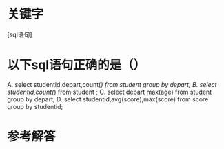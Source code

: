 # 关键字

[sql语句]

# 以下sql语句正确的是（）
A. select studentid,depart,count(*) from student group by depart;
B. select studentid,count(*) from student ;
C. select depart max(age) from student group by depart;
D. select studentid,avg(score),max(score) from score group by studentid;

# 参考解答



